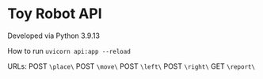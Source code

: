 # Toy Robot API

Developed via Python 3.9.13

How to run
`uvicorn api:app --reload`

URLs:
POST `\place\`
POST `\move\`
POST `\left\`
POST `\right\`
GET `\report\`